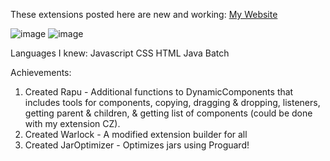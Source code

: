 These extensions posted here are new and working: <a href="https://sites.google.com/view/ai2extensionbextdevnew/home">My Website</a>

![image](https://github-readme-stats.vercel.app/api?username=philippinedeveloper) ![image](https://github-readme-stats.vercel.app/api/top-langs/?username=philippinedeveloper)

Languages I knew:
Javascript
CSS
HTML
Java
Batch

Achievements:
1. Created Rapu - Additional functions to DynamicComponents that includes tools for components, copying, dragging & dropping, listeners, getting parent & children, & getting list of components (could be done with my extension CZ).
2. Created Warlock - A modified extension builder for all
3. Created JarOptimizer - Optimizes jars using Proguard!
